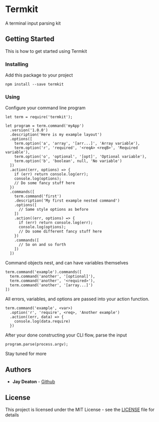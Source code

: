 # Termkit

A terminal input parsing kit

## Getting Started

This is how to get started using Termkit

### Installing

Add this package to your project

```
npm install --save termkit
```

### Using

Configure your command line program

```
let term = require('termkit');

let program = term.command('myApp')
  .version('1.0.0')
  .description('Here is my example layout')
  .options([
    term.option('a', 'array', '[arr...]', 'Array variable'),
    term.option('r', 'required', '<reqA> <reqB>', 'Required variable'),
    term.option('o', 'optional', '[opt]', 'Optional variable'),
    term.option('b', 'boolean', null, 'No variable')
  ])
  .action((err, options) => {
    if (err) return console.log(err);
    console.log(options);
    // Do some fancy stuff here
  })
  .commands([
    term.command('first')
    .description('My first example nested command')
    .options([
      // Same style options as before
    ])
    .action((err, options) => {
      if (err) return console.log(err);
      console.log(options);
      // Do some different fancy stuff here
    })
    .commands([
      // So on and so forth
    ])
  ])
```

Command objects nest, and can have variables themselves

```
term.command('example').commands([
  term.command('another', '[optional]'),
  term.command('another', '<required>'),
  term.command('another', '[array...]')
])
```

All errors, variables, and options are passed into your action function.

```
term.command('example', <var>)
  .option('r', 'require', <req>, 'Another example')
  .action((err, data) => {
    console.log(data.require)
  })
```

After your done constructing your CLI flow, parse the input

```
program.parse(process.argv);
```

Stay tuned for more

## Authors

* **Jay Deaton** - [Github](https://github.com/jayrdeaton)

## License

This project is licensed under the MIT License - see the [LICENSE](LICENSE) file for details
